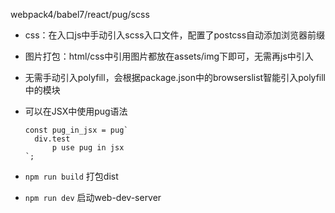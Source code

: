 webpack4/babel7/react/pug/scss

- css：在入口js中手动引入scss入口文件，配置了postcss自动添加浏览器前缀

- 图片打包：html/css中引用图片都放在assets/img下即可，无需再js中引入

- 无需手动引入polyfill，会根据package.json中的browserslist智能引入polyfill中的模块

- 可以在JSX中使用pug语法

  ```
  const pug_in_jsx = pug`
  	div.test
  		p use pug in jsx
  `;
  ```

- ``` npm run build ``` 打包dist
- ```npm run dev``` 启动web-dev-server